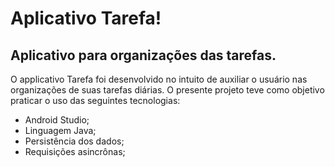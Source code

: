 <h1>Aplicativo Tarefa!</h1> 

<h2>Aplicativo para organizações das tarefas.</h2>

O applicativo Tarefa foi desenvolvido no intuito de auxiliar o usuário nas organizações de suas tarefas diárias. 
O presente projeto teve como objetivo praticar o uso das seguintes tecnologias: 
 * Android Studio;
 * Linguagem Java;
 * Persistência dos dados;
 * Requisições asincrônas;
 
